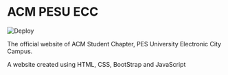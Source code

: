 # ACM PESU ECC
![Deploy](https://github.com/acmpesuecc/acmpesuecc.github.io/workflows/Deploy%20to%20ACM%20Server/badge.svg)

The official website of ACM Student Chapter, PES University Electronic City Campus.
  
A website created using HTML, CSS, BootStrap and JavaScript
